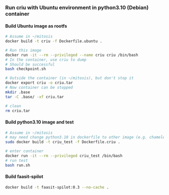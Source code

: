 ### Run criu with Ubuntu environment in python3.10 (Debian) container
#### Build Ubuntu image as rootfs
```bash
# Assume in ~/mitosis
docker build -t criu -f Dockerfile.ubuntu .

# Run this image
docker run -it --rm --privileged --name criu criu /bin/bash
# In the container, use criu to dump
# Should be successful
bash checkpoint.sh

# Outside the container (in ~/mitosis), but don't stop it
docker export criu -o criu.tar
# Now container can be stopped
mkdir .base
tar -C .base/ -xf criu.tar

# clean
rm criu.tar
```


#### Build python3.10 image and test

```bash
# Assume in ~/mitosis
# may need change python3.10 in dockerfile to other image (e.g. chameleom-stage0:tmp)
sudo docker build -t criu_test -f Dockerfile.criu .

# enter container
docker run -it --rm --privileged criu_test /bin/bash
# run test
bash run.sh
```

#### Build faasit-spilot

```bash
docker build -t faasit-spilot:0.3 --no-cache .
```